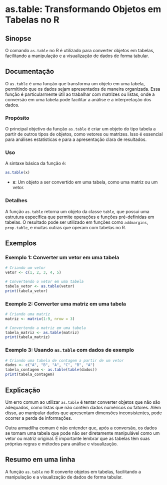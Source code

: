 <!--
Meta Description: # as.table: Transformando Objetos em Tabelas no R ## Sinopse O comando `as.table` no R é utilizado para converter objetos em tabelas, facilitando a ma...
Meta Keywords: table, uma, que, dados, tabela
-->

# as.table: Transformando Objetos em Tabelas no R

## Sinopse
O comando `as.table` no R é utilizado para converter objetos em tabelas, facilitando a manipulação e a visualização de dados de forma tabular.

## Documentação
O `as.table` é uma função que transforma um objeto em uma tabela, permitindo que os dados sejam apresentados de maneira organizada. Essa função é particularmente útil ao trabalhar com matrizes ou listas, onde a conversão em uma tabela pode facilitar a análise e a interpretação dos dados.

### Propósito
O principal objetivo da função `as.table` é criar um objeto do tipo tabela a partir de outros tipos de objetos, como vetores ou matrizes. Isso é essencial para análises estatísticas e para a apresentação clara de resultados.

### Uso
A sintaxe básica da função é:

```R
as.table(x)
```

- **x**: Um objeto a ser convertido em uma tabela, como uma matriz ou um vetor.

### Detalhes
A função `as.table` retorna um objeto da classe `table`, que possui uma estrutura específica que permite operações e funções pré-definidas em tabelas. O resultado pode ser utilizado em funções como `addmargins`, `prop.table`, e muitas outras que operam com tabelas no R.

## Exemplos

### Exemplo 1: Converter um vetor em uma tabela
```R
# Criando um vetor
vetor <- c(1, 2, 3, 4, 5)

# Convertendo o vetor em uma tabela
tabela_vetor <- as.table(vetor)
print(tabela_vetor)
```

### Exemplo 2: Converter uma matriz em uma tabela
```R
# Criando uma matriz
matriz <- matrix(1:9, nrow = 3)

# Convertendo a matriz em uma tabela
tabela_matriz <- as.table(matriz)
print(tabela_matriz)
```

### Exemplo 3: Usando `as.table` com dados de exemplo
```R
# Criando uma tabela de contagem a partir de um vetor
dados <- c("A", "B", "A", "C", "B", "A")
tabela_contagem <- as.table(table(dados))
print(tabela_contagem)
```

## Explicação
Um erro comum ao utilizar `as.table` é tentar converter objetos que não são adequados, como listas que não contêm dados numéricos ou fatores. Além disso, ao manipular dados que apresentam dimensões inconsistentes, pode ocorrer a perda de informações.

Outra armadilha comum é não entender que, após a conversão, os dados se tornam uma tabela que pode não ser diretamente manipulável como um vetor ou matriz original. É importante lembrar que as tabelas têm suas próprias regras e métodos para análise e visualização.

## Resumo em uma linha
A função `as.table` no R converte objetos em tabelas, facilitando a manipulação e a visualização de dados de forma tabular.